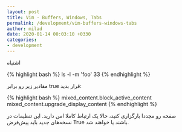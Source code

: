 ```yaml
---
layout: post
title: Vim - Buffers, Windows, Tabs
permalink: /development/vim-buffers-windows-tabs
author: milad
date: 2020-01-14 00:03:10 +0330
categories: 
- development
---
```



اشتباه

{% highlight bash %}
ls -l -m 'foo' 33
{% endhighlight %}

مقادیر زیر رو برابر true قرار بدید:

{% highlight bash %}
mixed_content.block_active_content
mixed_content.upgrade_display_content
{% endhighlight %}

صفحه رو مجددا بارگزاری کنید، حالا یک ارتباط کاملا امن دارید. این تنظیمات در نسخه‌های جدید باید پیش‌فرض True باشند یا خواهند شد.

[firefox-connection-not-secure]: /assets/images/posts/others/connection-not-secure.png